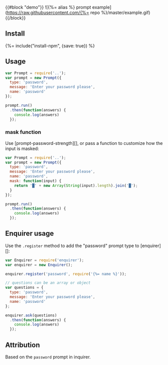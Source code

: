 {{#block "demo"}}
![{%= alias %} prompt example](https://raw.githubusercontent.com/{%= repo %}/master/example.gif)
{{/block}}

## Install
{%= include("install-npm", {save: true}) %}

## Usage

```js
var Prompt = require('..');
var prompt = new Prompt({
  type: 'password',
  message: 'Enter your password please',
  name: 'password'
});

prompt.run()
  .then(function(answers) {
    console.log(answers)
  });
```

### mask function

Use [prompt-password-strength][], or pass a function to customize how the input is masked:

```js
var Prompt = require('..');
var prompt = new Prompt({
  type: 'password',
  message: 'Enter your password please',
  name: 'password',
  mask: function(input) {
    return '█' + new Array(String(input).length).join('█');
  }
});

prompt.run()
  .then(function(answers) {
    console.log(answers)
  });
```


## Enquirer usage

Use the `.register` method to add the "password" prompt type to [enquirer][]:

```js
var Enquirer = require('enquirer');
var enquirer = new Enquirer();

enquirer.register('password', require('{%= name %}'));

// questions can be an array or object
var questions = {
  type: 'password',
  message: 'Enter your password please',
  name: 'password'
};

enquirer.ask(questions)
  .then(function(answers) {
    console.log(answers)
  });
```

## Attribution

Based on the `password` prompt in inquirer.
